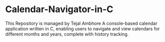 # Calendar-Navigator-in-C

This Repository is managed by Tejal Ambhore
A console-based calendar application written in C, enabling users to navigate and view calendars for different
months and years, complete with history tracking.
